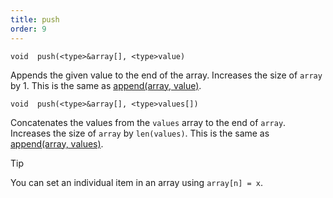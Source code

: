 ```yaml
---
title: push
order: 9
---
```

`void  push(<type>&array[], <type>value)`

Appends the given value to the end of the array. Increases the size of `array` by 1. This is the same as [append(array, value)](./append "Adds an item to an array or string.").

`void  push(<type>&array[], <type>values[])`

Concatenates the values from the `values` array to the end of `array`. Increases the size of `array` by `len(values)`. This is the same as [append(array, values)](./append "Adds an item to an array or string.").

Tip

You can set an individual item in an array using `array[n] = x`.
